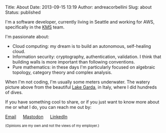 Title: About
Date: 2013-09-15 13:19
Author: andreacorbellini
Slug: about
Status: published

I'm a software developer, currently living in Seattle and working for AWS,
specifically in the [KMS](https://aws.amazon.com/kms/) team.

I'm passionate about:

* Cloud computing: my dream is to build an autonomous, self-healing cloud.
* Information security: cryptography, authentication, validation. I think that
  building walls is more important than following conventions.
* Pure mathematics: in these days I'm particularly focused on algebraic
  topology, category theory and complex analysis.

When I'm not coding, I'm usually some meters underwater. The watery picture above
from the beautiful [Lake Garda](https://en.wikipedia.org/wiki/Lake_Garda), in
Italy, where I did hundreds of dives.

If you have something cool to share, or if you just want to know more about me
or what I do, you can reach me out by:

<span class="far fa-envelope" aria-hidden="true"></span> [Email](mailto:corbellini.andrea@gmail.com) &emsp;
<span class="fab fa-mastodon" aria-hidden="true"></span> [Mastodon](https://ubuntu.social/@andrea) &emsp;
<span class="fab fa-linkedin" aria-hidden="true"></span> [LinkedIn](https://linkedin.com/in/andreacorbellini)

<span style="font-size: 80%">(Opinions are my own and not the views of my employer.)</span>
